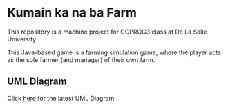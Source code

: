 # Kumain ka na ba Farm

This repository is a machine project for CCPROG3 class at De La Salle University.

This Java-based game is a farming simulation game, where the player acts as the sole farmer (and manager) of their own farm.

## UML Diagram
Click [here](https://viewer.diagrams.net/?tags=%7B%7D&target=blank&highlight=0000ff&layers=1&nav=1&title=MCO1%20CCPROG3_MP%20Diagram.drawio#Uhttps%3A%2F%2Fdrive.google.com%2Fuc%3Fid%3D1x6TJwebty2m6l0SsLIyl0OwDYs0XycSi%26export%3Ddownload) for the latest UML Diagram.
